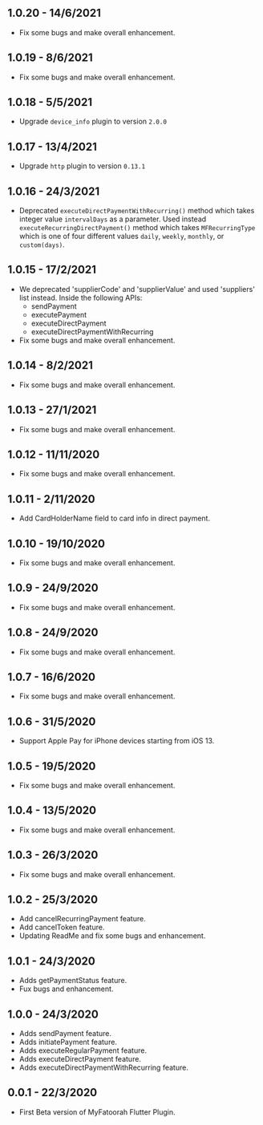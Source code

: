 ## 1.0.20 - 14/6/2021
* Fix some bugs and make overall enhancement.

## 1.0.19 - 8/6/2021
* Fix some bugs and make overall enhancement.

## 1.0.18 - 5/5/2021
* Upgrade `device_info` plugin to version `2.0.0`

## 1.0.17 - 13/4/2021
* Upgrade `http` plugin to version `0.13.1`

## 1.0.16 - 24/3/2021
* Deprecated `executeDirectPaymentWithRecurring()` method which takes integer 
value `intervalDays` as a parameter. Used instead `executeRecurringDirectPayment()` method
which takes `MFRecurringType` which is one of four different values 
`daily`, `weekly`, `monthly`, or `custom(days)`.

## 1.0.15 - 17/2/2021
* We deprecated 'supplierCode' and 'supplierValue' and used 'suppliers' list instead.
 Inside the following APIs: 
    - sendPayment
    - executePayment
    - executeDirectPayment
    - executeDirectPaymentWithRecurring
* Fix some bugs and make overall enhancement.

## 1.0.14 - 8/2/2021
* Fix some bugs and make overall enhancement.

## 1.0.13 - 27/1/2021
* Fix some bugs and make overall enhancement.

## 1.0.12 - 11/11/2020
* Fix some bugs and make overall enhancement.

## 1.0.11 - 2/11/2020
* Add CardHolderName field to card info in direct payment.

## 1.0.10 - 19/10/2020
* Fix some bugs and make overall enhancement.

## 1.0.9 - 24/9/2020
* Fix some bugs and make overall enhancement.

## 1.0.8 - 24/9/2020
* Fix some bugs and make overall enhancement.

## 1.0.7 - 16/6/2020
* Fix some bugs and make overall enhancement.

## 1.0.6 - 31/5/2020
* Support Apple Pay for iPhone devices starting from iOS 13.

## 1.0.5 - 19/5/2020
* Fix some bugs and make overall enhancement.

## 1.0.4 - 13/5/2020
* Fix some bugs and make overall enhancement.

## 1.0.3 - 26/3/2020
* Fix some bugs and make overall enhancement.

## 1.0.2 - 25/3/2020

* Add cancelRecurringPayment feature.
* Add cancelToken feature.
* Updating ReadMe and fix some bugs and enhancement.

## 1.0.1 - 24/3/2020

* Adds getPaymentStatus feature.
* Fux bugs and enhancement.

## 1.0.0 - 24/3/2020

* Adds sendPayment feature.
* Adds initiatePayment feature.
* Adds executeRegularPayment feature.
* Adds executeDirectPayment feature.
* Adds executeDirectPaymentWithRecurring feature.

## 0.0.1 - 22/3/2020

* First Beta version of MyFatoorah Flutter Plugin.
